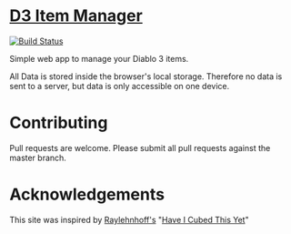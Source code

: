 # [D3 Item Manager](http://palortoff.github.io/d3-item-manager)

[![Build Status](https://travis-ci.org/palortoff/d3-item-manager.svg?branch=master)](https://travis-ci.org/palortoff/d3-item-manager)

Simple web app to manage your Diablo 3 items.

All Data is stored inside the browser's local storage. Therefore no data is sent to a server, but data is only accessible on one device.

# Contributing

Pull requests are welcome. 
Please submit all pull requests against the master branch.

# Acknowledgements

This site was inspired by [Raylehnhoff's](https://github.com/Raylehnhoff/Have-I-Cubed-This-Yet) 
"[Have I Cubed This Yet](http://raylehnhoff.github.io/Have-I-Cubed-This-Yet/)"
